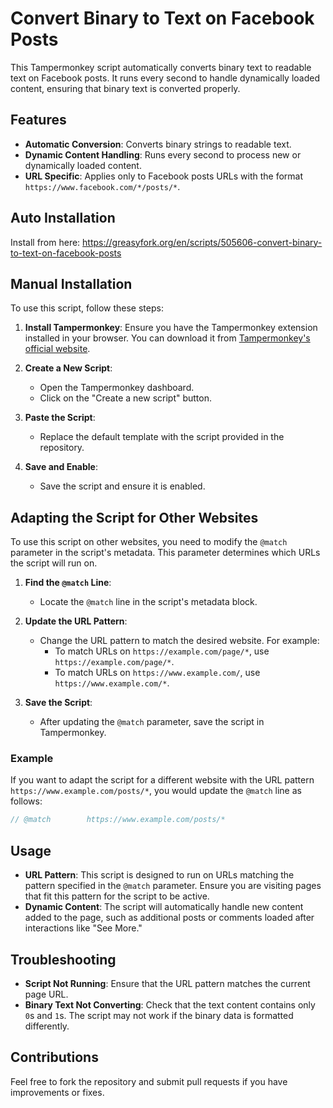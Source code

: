 
# Convert Binary to Text on Facebook Posts

This Tampermonkey script automatically converts binary text to readable text on Facebook posts. It runs every second to handle dynamically loaded content, ensuring that binary text is converted properly.

## Features

- **Automatic Conversion**: Converts binary strings to readable text.
- **Dynamic Content Handling**: Runs every second to process new or dynamically loaded content.
- **URL Specific**: Applies only to Facebook posts URLs with the format `https://www.facebook.com/*/posts/*`.

## Auto Installation
Install from here: https://greasyfork.org/en/scripts/505606-convert-binary-to-text-on-facebook-posts

## Manual Installation

To use this script, follow these steps:

1. **Install Tampermonkey**: Ensure you have the Tampermonkey extension installed in your browser. You can download it from [Tampermonkey's official website](https://www.tampermonkey.net/).

2. **Create a New Script**:
   - Open the Tampermonkey dashboard.
   - Click on the "Create a new script" button.

3. **Paste the Script**:
   - Replace the default template with the script provided in the repository.

4. **Save and Enable**:
   - Save the script and ensure it is enabled.

## Adapting the Script for Other Websites

To use this script on other websites, you need to modify the `@match` parameter in the script's metadata. This parameter determines which URLs the script will run on.

1. **Find the `@match` Line**:
   - Locate the `@match` line in the script's metadata block.

2. **Update the URL Pattern**:
   - Change the URL pattern to match the desired website. For example:
     - To match URLs on `https://example.com/page/*`, use `https://example.com/page/*`.
     - To match URLs on `https://www.example.com/`, use `https://www.example.com/*`.

3. **Save the Script**:
   - After updating the `@match` parameter, save the script in Tampermonkey.

### Example

If you want to adapt the script for a different website with the URL pattern `https://www.example.com/posts/*`, you would update the `@match` line as follows:

```javascript
// @match        https://www.example.com/posts/*
```

## Usage

- **URL Pattern**: This script is designed to run on URLs matching the pattern specified in the `@match` parameter. Ensure you are visiting pages that fit this pattern for the script to be active.
- **Dynamic Content**: The script will automatically handle new content added to the page, such as additional posts or comments loaded after interactions like "See More."

## Troubleshooting

- **Script Not Running**: Ensure that the URL pattern matches the current page URL.
- **Binary Text Not Converting**: Check that the text content contains only `0`s and `1`s. The script may not work if the binary data is formatted differently.

## Contributions

Feel free to fork the repository and submit pull requests if you have improvements or fixes.
